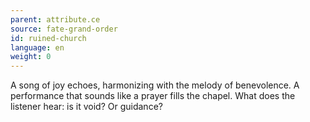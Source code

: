 ```yaml
---
parent: attribute.ce
source: fate-grand-order
id: ruined-church
language: en
weight: 0
---
```


A song of joy echoes, harmonizing with the melody of benevolence.
A performance that sounds like a prayer fills the chapel.
What does the listener hear: is it void? Or guidance?
